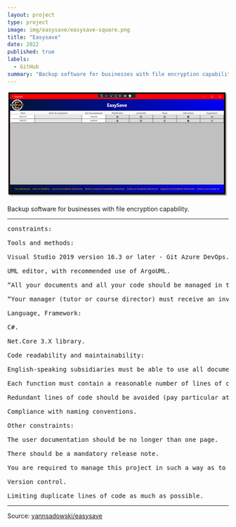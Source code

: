 ```yaml
---
layout: project
type: project
image: img/easysave/easysave-square.png
title: "Easysave"
date: 2022
published: true
labels:
  - GitHub
summary: "Backup software for businesses with file encryption capability."
---
```


<img class="img-fluid" src="../img/easysave/easysave-home-page.png">

Backup software for businesses with file encryption capability.

<hr>

<pre>
constraints:

Tools and methods:

Visual Studio 2019 version 16.3 or later - Git Azure DevOps.

UML editor, with recommended use of ArgoUML.

“All your documents and all your code should be managed in these tools.”

“Your manager (tutor or course director) must receive an invite to your Git repository to be able to follow your developments.”

Language, Framework:

C#.

Net.Core 3.X library.

Code readability and maintainability:

English-speaking subsidiaries must be able to use all documents, lines of code and comments.

Each function must contain a reasonable number of lines of code.

Redundant lines of code should be avoided (pay particular attention when copying and pasting).

Compliance with naming conventions.

Other constraints:

The user documentation should be no longer than one page.

There should be a mandatory release note.

You are required to manage this project in such a way as to reduce the development costs of future versions and especially to be able to react quickly to any feedback concerning a dysfunction.

Version control.

Limiting duplicate lines of code as much as possible.
</pre>

<hr>

Source: <a href="https://github.com/yannsadowski/easysave"><i class="large github icon "></i>yannsadowski/easysave</a>
